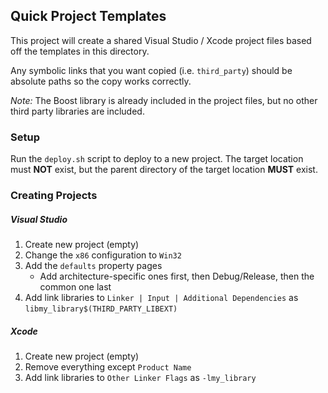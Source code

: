 ## Quick Project Templates ##

This project will create a shared Visual Studio / Xcode project files based off the templates in this directory.

Any symbolic links that you want copied (i.e. `third_party`) should be absolute paths so the copy works correctly.

_Note:_ The Boost library is already included in the project files, but no other third party libraries are included.


### Setup ###

Run the `deploy.sh` script to deploy to a new project.  The target location must **NOT** exist, but the parent directory of the target location **MUST** exist.


### Creating Projects ###

##### Visual Studio #####

 1.  Create new project (empty)
 2.  Change the `x86` configuration to `Win32`
 3.  Add the `defaults` property pages
     - Add architecture-specific ones first, then Debug/Release, then the common one last
 4.  Add link libraries to `Linker | Input | Additional Dependencies` as `libmy_library$(THIRD_PARTY_LIBEXT)`


##### Xcode #####

 1.  Create new project (empty)
 2.  Remove everything except `Product Name`
 3.  Add link libraries to `Other Linker Flags` as `-lmy_library`

